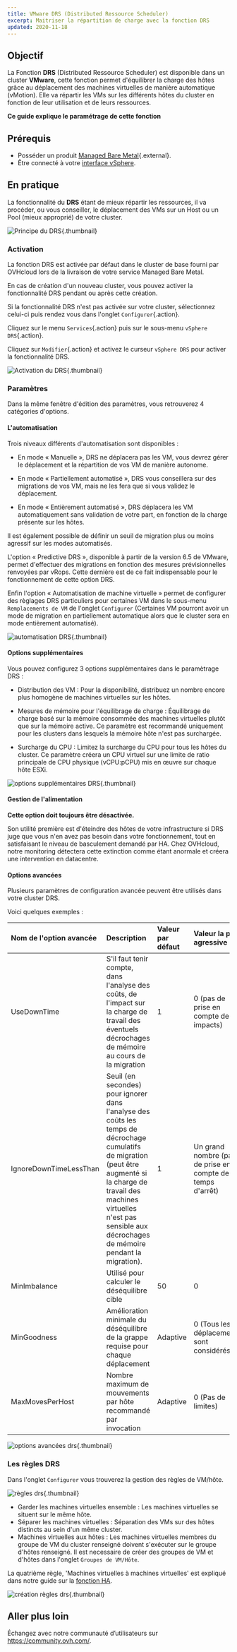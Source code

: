 ```yaml
---
title: VMware DRS (Distributed Ressource Scheduler)
excerpt: Maitriser la répartition de charge avec la fonction DRS
updated: 2020-11-18
---
```


## Objectif

La Fonction **DRS** (Distributed Ressource Scheduler) est disponible dans un cluster **VMware**, cette fonction permet d'équilibrer la charge des hôtes grâce au déplacement des machines virtuelles de manière automatique (vMotion). Elle va répartir les VMs sur les différents hôtes du cluster en fonction de leur utilisation et de leurs ressources.

**Ce guide explique le paramétrage de cette fonction**

## Prérequis

- Posséder un produit [Managed Bare Metal](https://www.ovhcloud.com/fr-ca/managed-bare-metal/){.external}.
- Être connecté à votre [interface vSphere](/pages/bare_metal_cloud/managed_bare_metal/vsphere-interface).

## En pratique

La fonctionnalité du **DRS** étant de mieux répartir les ressources, il va procéder, ou vous conseiller, le déplacement des VMs sur un Host ou un Pool (mieux approprié) de votre cluster.

![Principe du DRS](images/drs0.png){.thumbnail}

### Activation

La fonction DRS est activée par défaut dans le cluster de base fourni par OVHcloud lors de la livraison de votre service Managed Bare Metal.

En cas de création d'un nouveau cluster, vous pouvez activer la fonctionnalité DRS pendant ou après cette création.

Si la fonctionnalité DRS n'est pas activée sur votre cluster, sélectionnez celui-ci puis rendez vous dans l'onglet `Configurer`{.action}.

Cliquez sur le menu `Services`{.action} puis sur le sous-menu `vSphere DRS`{.action}.

Cliquez sur `Modifier`{.action} et activez le curseur `vSphere DRS` pour activer la fonctionnalité DRS.

![Activation du DRS](images/drs01.png){.thumbnail}

### Paramètres 

Dans la même fenêtre d'édition des paramètres, vous retrouverez 4 catégories d'options.

#### L'automatisation

Trois niveaux différents d'automatisation sont disponibles :

- En mode « Manuelle », DRS ne déplacera pas les VM, vous devrez gérer le déplacement et la répartition de vos VM de manière autonome.

- En mode « Partiellement automatisé », DRS vous conseillera sur des migrations de vos VM, mais ne les fera que si vous validez le déplacement.

- En mode « Entièrement automatisé », DRS déplacera les VM automatiquement sans validation de votre part, en fonction de la charge présente sur les hôtes.

Il est également possible de définir un seuil de migration plus ou moins agressif sur les modes automatisés.

L'option « Predictive DRS », disponible à partir de la version 6.5 de VMware, permet d'effectuer des migrations en fonction des mesures prévisionnelles renvoyées par vRops.
Cette dernière est de ce fait indispensable pour le fonctionnement de cette option DRS.

Enfin l'option « Automatisation de machine virtuelle » permet de configurer des règlages DRS particuliers pour certaines VM dans le sous-menu `Remplacements de VM` de l'onglet `Configurer` (Certaines VM pourront avoir un mode de migration en partiellement automatique alors que le cluster sera en mode entièrement automatisé).

![automatisation DRS](images/drs02.png){.thumbnail}

#### Options supplémentaires

Vous pouvez configurez 3 options supplémentaires dans le paramètrage DRS :

- Distribution des VM : Pour la disponibilité, distribuez un nombre encore plus homogène de machines virtuelles sur les hôtes. 

- Mesures de mémoire pour l'équilibrage de charge : Équilibrage de charge basé sur la mémoire consommée des machines virtuelles plutôt que sur la mémoire active.
Ce paramètre est recommandé uniquement pour les clusters dans lesquels la mémoire hôte n'est pas surchargée. 

- Surcharge du CPU : Limitez la surcharge du CPU pour tous les hôtes du cluster. Ce paramètre créera un CPU virtuel sur une limite de ratio principale de CPU physique (vCPU:pCPU) mis en œuvre sur chaque hôte ESXi. 

![options supplémentaires DRS](images/drs03.png){.thumbnail}

#### Gestion de l'alimentation

**Cette option doit toujours être désactivée.**

Son utilité première est d'éteindre des hôtes de votre infrastructure si DRS juge que vous n'en avez pas besoin dans votre fonctionnement, tout en satisfaisant le niveau de basculement demandé par HA.
Chez OVHcloud, notre monitoring détectera cette extinction comme étant anormale et créera une intervention en datacentre.

#### Options avancées

Plusieurs paramètres de configuration avancée peuvent être utilisés dans votre cluster DRS.

Voici quelques exemples :

|Nom de l'option avancée|Description|Valeur par défaut|Valeur la plus agressive|
|:---|:---|:---|:---|
|UseDownTime|S'il faut tenir compte, dans l'analyse des coûts, de l'impact sur la charge de travail des éventuels décrochages de mémoire au cours de la migration|1|0 (pas de prise en compte des impacts)|
|IgnoreDownTimeLessThan|Seuil (en secondes) pour ignorer dans l'analyse des coûts les temps de décrochage cumulatifs de migration (peut être augmenté si la charge de travail des machines virtuelles n'est pas sensible aux décrochages de mémoire pendant la migration).|1|Un grand nombre (pas de prise en compte des temps d'arrêt)|
|MinImbalance|Utilisé pour calculer le déséquilibre cible|50|0|
|MinGoodness|Amélioration minimale du déséquilibre de la grappe requise pour chaque déplacement|Adaptive|0 (Tous les déplacements sont considérés)|
|MaxMovesPerHost|Nombre maximum de mouvements par hôte recommandé par invocation|Adaptive|0 (Pas de limites)|

![options avancées drs](images/drs05.png){.thumbnail}

### Les règles DRS

Dans l'onglet `Configurer` vous trouverez la gestion des règles de VM/hôte.

![règles drs](images/drs06.png){.thumbnail}

- Garder les machines virtuelles ensemble : Les machines virtuelles se situent sur le même hôte.
- Séparer les machines virtuelles : Séparation des VMs sur des hôtes distincts au sein d'un même cluster.
- Machines virtuelles aux hôtes : Les machines virtuelles membres du groupe de VM du cluster renseigné doivent s'exécuter sur le groupe d'hôtes renseigné. Il est necessaire de créer des groupes de VM et d'hôtes dans l'onglet `Groupes de VM/Hôte`.

La quatrième règle, 'Machines virtuelles à machines virtuelles' est expliqué dans notre guide sur la [fonction HA](/pages/bare_metal_cloud/managed_bare_metal/vmware_ha_high_availability).

![création règles drs](images/drs07.png){.thumbnail}

## Aller plus loin

Échangez avec notre communauté d’utilisateurs sur <https://community.ovh.com/>.
